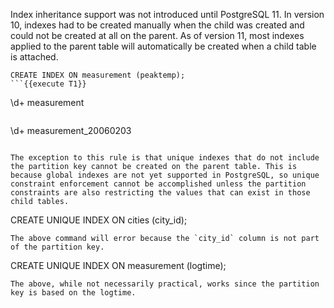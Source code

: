 Index inheritance support was not introduced until PostgreSQL 11. In version 10, indexes had to be created manually when the child was created and could not be created at all on the parent. As of version 11, most indexes applied to the parent table will automatically be created when a child table is attached.
```
CREATE INDEX ON measurement (peaktemp);
```{{execute T1}}
```
\d+ measurement
```{{execute T1}}
```
\d+ measurement_20060203
```{{execute T1}}

The exception to this rule is that unique indexes that do not include the partition key cannot be created on the parent table. This is because global indexes are not yet supported in PostgreSQL, so unique constraint enforcement cannot be accomplished unless the partition constraints are also restricting the values that can exist in those child tables.
```
CREATE UNIQUE INDEX ON cities (city_id);
```{{execute T1}}
The above command will error because the `city_id` column is not part of the partition key. 
```
CREATE UNIQUE INDEX ON measurement (logtime);
```{{execute T1}}
The above, while not necessarily practical, works since the partition key is based on the logtime.

